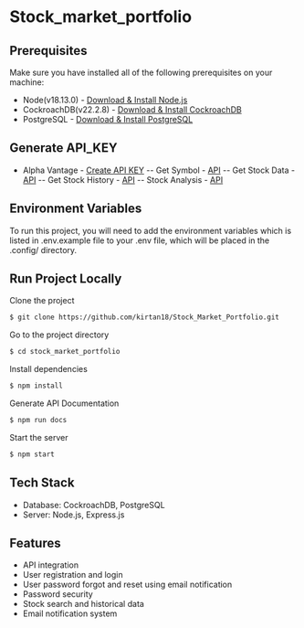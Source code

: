# Stock_market_portfolio
## Prerequisites

Make sure you have installed all of the following prerequisites on your machine:
- Node(v18.13.0) - [Download & Install Node.js](https://nodejs.org/en/download)
- CockroachDB(v22.2.8) - [Download & Install CockroachDB](https://www.cockroachlabs.com/docs/v20.1/install-cockroachdb-windows)
- PostgreSQL - [Download & Install PostgreSQL](https://www.postgresql.org/download/)

## Generate API_KEY
- Alpha Vantage - [Create API KEY](https://www.alphavantage.co/)
-- Get Symbol - [API](https://www.alphavantage.co/query?function=SYMBOL_SEARCH&keywords=tesco&apikey=demo)
-- Get Stock Data - [API](https://www.alphavantage.co/query?function=GLOBAL_QUOTE&symbol=IBM&apikey=demo)
-- Get Stock History - [API](https://www.alphavantage.co/query?function=TIME_SERIES_DAILY_ADJUSTED&symbol=IBM&apikey=demo)
-- Stock Analysis - [API](https://finnhub.io/docs/api/company-basic-financials)

## Environment Variables
To run this project, you will need to add the environment variables which is listed in .env.example file to your .env file, which will be placed in the .config/ directory.

## Run Project Locally
Clone the project
```sh
$ git clone https://github.com/kirtan18/Stock_Market_Portfolio.git
```
Go to the project directory
```sh
$ cd stock_market_portfolio
```
Install dependencies
```sh
$ npm install
```
Generate API Documentation
```sh
$ npm run docs
```
Start the server
```sh
$ npm start
```

## Tech Stack
- Database: CockroachDB, PostgreSQL
- Server: Node.js, Express.js


## Features

- API integration
- User registration and login
- User password forgot and reset using email notification
- Password security
- Stock search and historical data
- Email notification system


